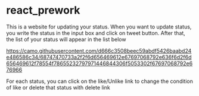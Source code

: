 # react_prework
This is a website for updating your status.
When you want to update status, you write the status in the input box and click on tweet button. 
After that, the list of your status will appear in the list below

https://camo.githubusercontent.com/d666c3508beec59abdf5426baabd24e486586c34/68747470733a2f2f6d656469612e67697068792e636f6d2f6d656469612f78554f78655232797971446844306f5053302f67697068792e676966

For each status, you can click on the like/Unlike link to change the condition of like or delete that status with delete link

